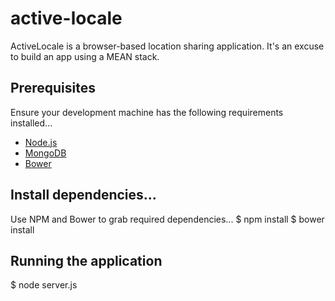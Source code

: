 # active-locale
ActiveLocale is a browser-based location sharing application. It's an excuse to build an app using a MEAN stack.

## Prerequisites
Ensure your development machine has the following requirements installed...
* [Node.js](http://www.nodejs.org)
* [MongoDB](http://www.mongodb.org)
* [Bower](http://bower.io/) 

## Install dependencies...
Use NPM and Bower to grab required dependencies...
$ npm install
$ bower install

## Running the application
$ node server.js